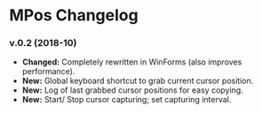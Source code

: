 # MPos Changelog

### v.0.2 (2018-10)
- **Changed:** Completely rewritten in WinForms (also improves performance).
- **New:** Global keyboard shortcut to grab current cursor position.
- **New:** Log of last grabbed cursor positions for easy copying.
- **New:** Start/ Stop cursor capturing; set capturing interval.
